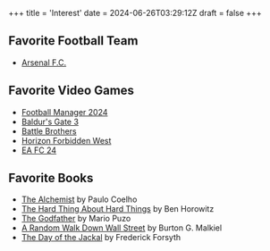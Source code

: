+++
title = 'Interest'
date = 2024-06-26T03:29:12Z
draft = false
+++

## Favorite Football Team

- [Arsenal F.C.](https://www.arsenal.com/)

## Favorite Video Games

- [Football Manager 2024](https://www.footballmanager.com/)
- [Baldur's Gate 3](https://baldursgate3.game/)
- [Battle Brothers](https://www.nintendo.com/us/store/products/battle-brothers-a-turn-based-tactical-rpg-switch/)
- [Horizon Forbidden West](https://www.playstation.com/en-in/games/horizon-forbidden-west/)
- [EA FC 24](https://www.playstation.com/en-in/games/ea-sports-fc/)

## Favorite Books

- [The Alchemist](https://www.goodreads.com/book/show/18144590-the-alchemist) by Paulo Coelho
- [The Hard Thing About Hard Things](https://www.goodreads.com/book/show/18176747-the-hard-thing-about-hard-things) by Ben Horowitz
- [The Godfather](https://www.goodreads.com/book/show/22034.The_Godfather) by Mario Puzo
- [A Random Walk Down Wall Street](https://www.goodreads.com/book/show/40242274-a-random-walk-down-wall-street) by Burton G. Malkiel
- [The Day of the Jackal](https://www.goodreads.com/book/show/540020.The_Day_of_the_Jackal) by Frederick Forsyth
